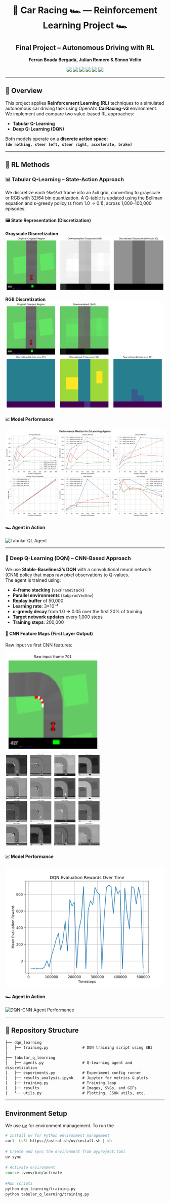 <h1 align="center">🏁 Car Racing 🏎️ — Reinforcement Learning Project 🏎️</h1>
<h2 align="center">Final Project – Autonomous Driving with RL</h2>

<p align="center">
  <b>Ferran Boada Bergadà, Julian Romero & Simon Vellin</b>
</p>

<p align="center">
  <img src="https://img.shields.io/badge/python-3.12-blue?logo=python">
  <img src="https://img.shields.io/badge/stable--baselines3-2.2.1-orange?logo=python">
  <img src="https://img.shields.io/badge/gymnasium-0.29.1-green?logo=openai">
  <img src="https://img.shields.io/badge/numpy-1.26.4-blue?logo=numpy">
  <img src="https://img.shields.io/badge/matplotlib-3.8.4-yellow?logo=matplotlib">
  <img src="https://img.shields.io/badge/opencv-4.9.0-critical?logo=opencv">
</p>

---

## 🚀 Overview

This project applies **Reinforcement Learning (RL)** techniques to a simulated autonomous car driving task using OpenAI’s **CarRacing-v3** environment.  
We implement and compare two value-based RL approaches:

- **Tabular Q-Learning**  
- **Deep Q-Learning (DQN)**

Both models operate on a **discrete action space**:  
**`[do nothing, steer left, steer right, accelerate, brake]`**

---

## 🧠 RL Methods

### 📊 Tabular Q-Learning – State-Action Approach

We discretize each `96×96×3` frame into an `8×8` grid, converting to grayscale or RGB with 32/64 bin quantization. A Q-table is updated using the Bellman equation and ε-greedy policy (ε from 1.0 → 0.1), across 1,000–100,000 episodes.

#### 🖼️ State Representation (Discretization)

**Grayscale Discretization**  
<img src="tabular_q_learning/results/discretization_bin_32_use_rgb_False.svg" alt="Grayscale Discretization"/>

**RGB Discretization**  
<img src="tabular_q_learning/results/discretization_bin_32_use_rgb_True.svg" alt="RGB Discretization"/>

#### 📈 Model Performance
<img src="tabular_q_learning/results/q_learning_performance_metrics.svg" alt="Tabular Q-learning Performance"/>

#### 🏎️ Agent in Action
![Tabular QL Agent](tabular_q_learning/results/videos/tabular_carracing.gif)

---

### 🤖 Deep Q-Learning (DQN) – CNN-Based Approach

We use **Stable-Baselines3’s DQN** with a convolutional neural network (CNN) policy that maps raw pixel observations to Q-values.  
The agent is trained using:
- **4-frame stacking** (`VecFrameStack`)
- **Parallel environments** (`SubprocVecEnv`)
- **Replay buffer** of 50,000
- **Learning rate**: 3×10⁻⁴  
- **ε-greedy decay** from 1.0 → 0.05 over the first 20% of training  
- **Target network updates** every 1,000 steps  
- **Training steps**: 200,000

#### 🧠 CNN Feature Maps (First Layer Output)

Raw input vs first CNN features:

<img src="dqn_learning/results/illustration_cnn_raw_input.png" alt="Raw Input to CNN" width="300"/>
<img src="dqn_learning/results/illustration_cnn_features_input_layer.png" alt="CNN Layer Output" width="300"/>

#### 📈 Model Performance
<img src="dqn_learning/results/run_2025-06-29_18-35/mean_rewards_plot.svg" alt="DQN Performance" width="600"/>

#### 🏎️ Agent in Action
![DQN-CNN Agent Performance](dqn_learning/results/run_2025-06-29_18-35/dqn_carracing.gif)

---

## 📁 Repository Structure

```text
├── dqn_learning  
│   ├── training.py               # DQN training script using SB3  
│  
├── tabular_q_learning
│   ├── agents.py                 # Q-learning agent and discretization  
│   ├── experiments.py            # Experiment config runner  
│   ├── results_analysis.ipynb    # Jupyter for metrics & plots  
│   ├── training.py               # Training loop  
│   ├── results                   # Images, SVGs, and GIFs  
│   └── utils.py                  # Plotting, JSON utils, etc.
```
---
## Environment Setup

We use [uv](https://docs.astral.sh/uv/) for environment management. To run the 

```bash
# Install uv for Python environment management
curl -LsSf https://astral.sh/uv/install.sh | sh

# Create and sync the environment from pyproject.toml
uv sync

# Activate environment
source .venv/bin/activate

#Run scripts
python dqn_learning/training.py
python tabular_q_learning/training.py
```